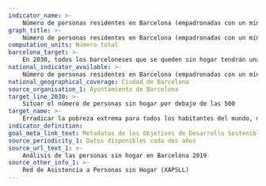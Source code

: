 ```yaml
---
indicator_name: >-
    Número de personas residentes en Barcelona (empadronadas con un mínimo de dos años de antigüedad) sin hogar
graph_title: >-
    Número de personas residentes en Barcelona (empadronadas con un mínimo de dos años de antigüedad) sin hogar
computation_units: Número total
barcelona_target: >-
    En 2030, todos los barceloneses que se queden sin hogar tendrán una cama donde dormir y comida en la mesa, y el número de personas sin hogar se reducirá considerablemente
national_indicator_available: >-
    Número de personas residentes en Barcelona (empadronadas con un mínimo de dos años de antigüedad) sin hogar
national_geographical_coverage: Ciudad de Barcelona
source_organisation_1: Ayuntamiento de Barcelona
target_line_2030: >-
    Situar el número de personas sin hogar por debajo de las 500
target_name: >-
    Erradicar la pobreza extrema para todos los habitantes del mundo, medida actualmente por un ingreso por persona inferior a 1,25 dólares al día.
indicator_definition:
goal_meta_link_text: Metadatos de los Objetivos de Desarrollo Sostenible de las Naciones Unidas (pdf 894kB)
source_periodicity_1: Datos disponibles cada dos años
source_url_text_1: >-
    Análisis de las personas sin hogar en Barcelona 2019 
source_other_info_1: >-
    Red de Asistencia a Personas sin Hogar (XAPSLL)
---
```

